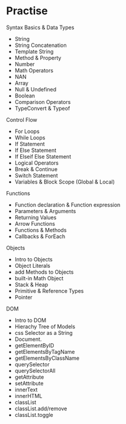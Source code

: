 # Practise

Syntax Basics & Data Types
  - String
  - String Concatenation
  - Template String
  - Method & Property
  - Number 
  - Math Operators
  - NAN
  - Array
  - Null & Undefined
  - Boolean 
  - Comparison Operators
  - TypeConvert & Typeof 

	
Control Flow
  - For Loops 
  - While Loops
  - If Statement
  - If Else Statement
  - If Elseif Else Statement
  - Logical Operators 
  - Break & Continue 
  - Switch Statement
  - Variables & Block Scope (Global & Local)
	
	
Functions
 - Function declaration & Function expression 
 - Parameters & Arguments
 - Returning Values 
 - Arrow Functions
 - Functions & Methods 
 - Callbacks & ForEach


Objects
 - Intro to Objects 
 - Object Literals
 - add Methods to Objects
 - built-in Math Object
 - Stack & Heap 
 - Primitive & Reference Types
 - Pointer
 
 
 
DOM
 - Intro to DOM
 - Hierachy Tree of Models
 - css Selector as a String
 - Document.
 - getElementByID
 - getElementsByTagName
 - getElementsByClassName
 - querySelector
 - querySelectorAll
 - getAttribute
 - setAttribute 
 - innerText
 - innerHTML
 - classList
 - classList.add/remove
 - classList.toggle
